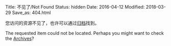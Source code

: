 Title: 不见了/Not Found
Status: hidden
Date: 2016-04-12
Modified: 2018-03-29
Save_as: 404.html

您访问的资源不见了，也许可以通过[归档](/archives.html)找到。

The requested item could not be located. Perhaps you might want to check the [Archives](/archives.html)?
